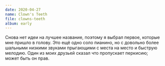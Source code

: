 ```yaml
---
date: 2020-04-27
name: Clown's Teeth
file: clowns-teeth
album: early
---
```


Снова нет идеи на лучшее название, поэтому я выбрал первое, которые мне пришло в голову. Это ещё одно соло пианино, но с довольно более шальными низкими звуками прыгающими с места на место и быструю мелодию. Один из моих друзьей сказал что пропускает перкисию; может быть он прав.
